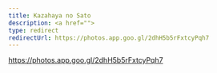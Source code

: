 ```yaml
---
title: Kazahaya no Sato
description: <a href="">
type: redirect
redirectUrl: https://photos.app.goo.gl/2dhH5b5rFxtcyPqh7
---
```

https://photos.app.goo.gl/2dhH5b5rFxtcyPqh7
